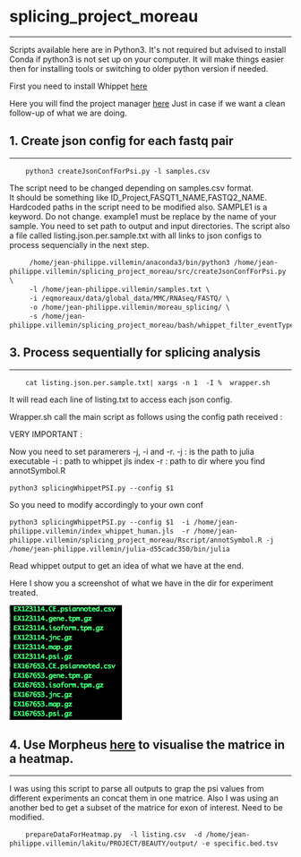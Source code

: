 # splicing_project_moreau

---

Scripts available here are in Python3.
It's not required but advised to install Conda if python3 is not set up on your computer.
It will make things easier then for installing tools or switching to older python version if needed.

First you need to install Whippet [here](https://github.com/timbitz/Whippet.jl)  

Here you will find the project manager [here](https://trello.com/b/XFuccCgE/splicingprojectcolab)
Just in case if we want a clean follow-up of what we are doing.

## 1. Create json config for each fastq pair

---

```shell
    python3 createJsonConfForPsi.py -l samples.csv 
```

The script need to be changed depending on samples.csv format.  
It should be something like ID_Project,FASQT1_NAME,FASTQ2_NAME.
Hardcoded paths in the script need to be modified also.
SAMPLE1 is a keyword. Do not change.
example1 must be replace by the name of your sample.
You need to set path to output and input directories.
The script also a file called listing.json.per.sample.txt with all links to json configs to process sequencially in the next step.

```shell
     /home/jean-philippe.villemin/anaconda3/bin/python3 /home/jean-philippe.villemin/splicing_project_moreau/src/createJsonConfForPsi.py \
     -l /home/jean-philippe.villemin/samples.txt \
     -i /eqmoreaux/data/global_data/MMC/RNAseq/FASTQ/ \
     -o /home/jean-philippe.villemin/moreau_splicing/ \
     -s /home/jean-philippe.villemin/splicing_project_moreau/bash/whippet_filter_eventType_wrapped_for_psiOnly.sh 

```


## 3. Process sequentially for splicing analysis

---
```shell
	cat listing.json.per.sample.txt| xargs -n 1  -I %  wrapper.sh 
```

It will read each line of listing.txt to access each json config.

Wrapper.sh call the main script as follows using the config path received :

VERY IMPORTANT :

Now you need to set paramerers -j, -i and -r.
-j : is the path to julia executable
-i : path to whippet jls index
-r : path to dir where you find annotSymbol.R

```shell
python3 splicingWhippetPSI.py --config $1
```

So you need to modify accordingly to your own conf

```shell
python3 splicingWhippetPSI.py --config $1  -i /home/jean-philippe.villemin/index_whippet_human.jls  -r /home/jean-philippe.villemin/splicing_project_moreau/Rscript/annotSymbol.R -j /home/jean-philippe.villemin/julia-d55cadc350/bin/julia 
```


Read whippet output to get an idea of what we have at the end.

Here I show you a screenshot of what we have in the dir for experiment treated.

![alt text](https://github.com/LucoLab/splicing_project_moreau/blob/master/img/main_output.png "Outputs")


## 4. Use Morpheus [here](https://software.broadinstitute.org/morpheus/) to visualise the matrice in a heatmap.

---

I was using this script to parse all outputs to grap the psi values from different experiments an concat them in one matrice. 
Also I was using an another bed to get a subset of the matrice for exon of interest.
Need to be modified.

```shell
    prepareDataForHeatmap.py  -l listing.csv  -d /home/jean-philippe.villemin/lakitu/PROJECT/BEAUTY/output/ -e specific.bed.tsv
```
